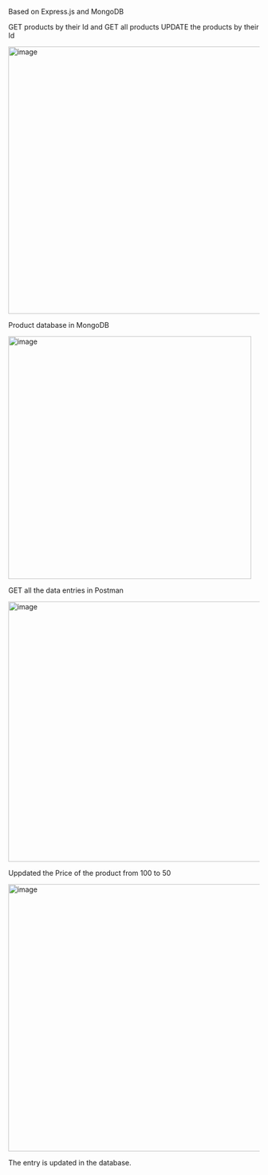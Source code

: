 Based on Express.js and MongoDB

GET products by their Id and GET all products
UPDATE the products by their Id

<img width="536" alt="image" src="https://github.com/VreetiAggarwal/Products-MERN/assets/110801536/25785630-a68a-4d47-9ac5-2ec99773a46f">

Product database in MongoDB

<img width="487" alt="image" src="https://github.com/VreetiAggarwal/Products-MERN/assets/110801536/a73e6f8b-4f25-43fc-b7ff-aa5b205c3106">

GET all the data entries in Postman

<img width="522" alt="image" src="https://github.com/VreetiAggarwal/Products-MERN/assets/110801536/7469d7f5-037c-44bb-9f35-02fb6a4bfc2c">

Uppdated the Price of the product from 100 to 50

<img width="536" alt="image" src="https://github.com/VreetiAggarwal/Products-MERN/assets/110801536/e948b97a-fe51-46a0-8ed3-51de1b21c31c">

The entry is updated in the database.

